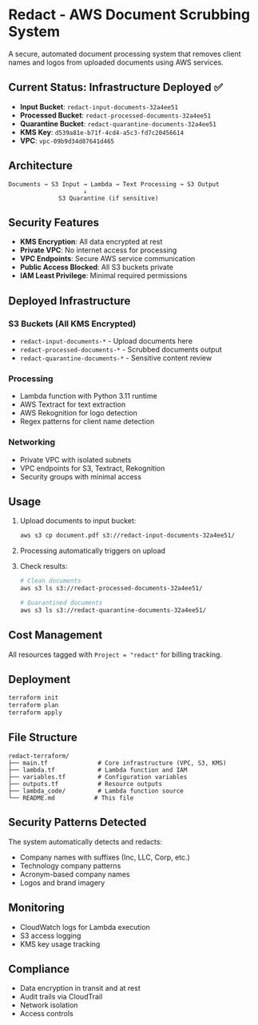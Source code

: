 # Redact - AWS Document Scrubbing System

A secure, automated document processing system that removes client names and logos from uploaded documents using AWS services.

## Current Status: Infrastructure Deployed ✅

- **Input Bucket**: `redact-input-documents-32a4ee51`
- **Processed Bucket**: `redact-processed-documents-32a4ee51` 
- **Quarantine Bucket**: `redact-quarantine-documents-32a4ee51`
- **KMS Key**: `d539a81e-b71f-4cd4-a5c3-fd7c20456614`
- **VPC**: `vpc-09b9d34d87641d465`

## Architecture

```
Documents → S3 Input → Lambda → Text Processing → S3 Output
                     ↓
              S3 Quarantine (if sensitive)
```

## Security Features

- **KMS Encryption**: All data encrypted at rest
- **Private VPC**: No internet access for processing
- **VPC Endpoints**: Secure AWS service communication
- **Public Access Blocked**: All S3 buckets private
- **IAM Least Privilege**: Minimal required permissions

## Deployed Infrastructure

### S3 Buckets (All KMS Encrypted)
- `redact-input-documents-*` - Upload documents here
- `redact-processed-documents-*` - Scrubbed documents output
- `redact-quarantine-documents-*` - Sensitive content review

### Processing
- Lambda function with Python 3.11 runtime
- AWS Textract for text extraction
- AWS Rekognition for logo detection
- Regex patterns for client name detection

### Networking
- Private VPC with isolated subnets
- VPC endpoints for S3, Textract, Rekognition
- Security groups with minimal access

## Usage

1. Upload documents to input bucket:
   ```bash
   aws s3 cp document.pdf s3://redact-input-documents-32a4ee51/
   ```

2. Processing automatically triggers on upload

3. Check results:
   ```bash
   # Clean documents
   aws s3 ls s3://redact-processed-documents-32a4ee51/
   
   # Quarantined documents
   aws s3 ls s3://redact-quarantine-documents-32a4ee51/
   ```

## Cost Management

All resources tagged with `Project = "redact"` for billing tracking.

## Deployment

```bash
terraform init
terraform plan
terraform apply
```

## File Structure

```
redact-terraform/
├── main.tf              # Core infrastructure (VPC, S3, KMS)
├── lambda.tf            # Lambda function and IAM
├── variables.tf         # Configuration variables
├── outputs.tf           # Resource outputs
├── lambda_code/         # Lambda function source
└── README.md           # This file
```

## Security Patterns Detected

The system automatically detects and redacts:

- Company names with suffixes (Inc, LLC, Corp, etc.)
- Technology company patterns
- Acronym-based company names
- Logos and brand imagery

## Monitoring

- CloudWatch logs for Lambda execution
- S3 access logging
- KMS key usage tracking

## Compliance

- Data encryption in transit and at rest
- Audit trails via CloudTrail
- Network isolation
- Access controls